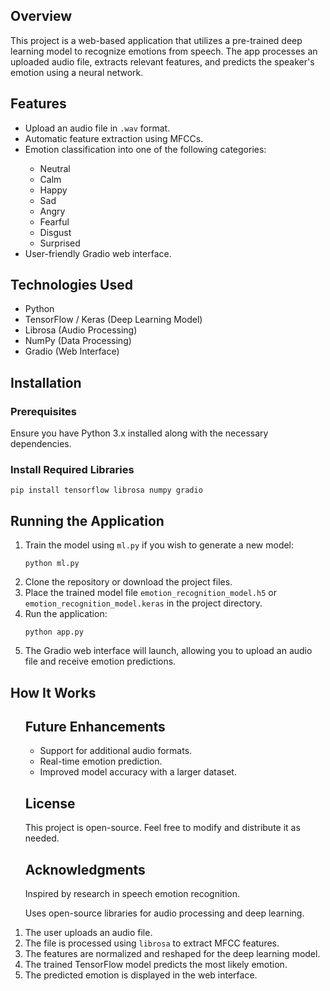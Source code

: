 <h2>Overview</h2>
<p>This project is a web-based application that utilizes a pre-trained deep learning model to recognize emotions from speech. The app processes an uploaded audio file, extracts relevant features, and predicts the speaker's emotion using a neural network.</p>

<h2>Features</h2>
<ul>
    <li>Upload an audio file in <code>.wav</code> format.</li>
    <li>Automatic feature extraction using MFCCs.</li>
    <li>Emotion classification into one of the following categories:</li>
    <ul>
        <li>Neutral</li>
        <li>Calm</li>
        <li>Happy</li>
        <li>Sad</li>
        <li>Angry</li>
        <li>Fearful</li>
        <li>Disgust</li>
        <li>Surprised</li>
    </ul>
    <li>User-friendly Gradio web interface.</li>
</ul>

<h2>Technologies Used</h2>
<ul>
    <li>Python</li>
    <li>TensorFlow / Keras (Deep Learning Model)</li>
    <li>Librosa (Audio Processing)</li>
    <li>NumPy (Data Processing)</li>
    <li>Gradio (Web Interface)</li>
</ul>

<h2>Installation</h2>
<h3>Prerequisites</h3>
<p>Ensure you have Python 3.x installed along with the necessary dependencies.</p>

<h3>Install Required Libraries</h3>
<pre><code>pip install tensorflow librosa numpy gradio</code></pre>

<h2>Running the Application</h2>
<ol>
    <li>Train the model using <code>ml.py</code> if you wish to generate a new model:</li>
    <pre><code>python ml.py</code></pre>
    <li>Clone the repository or download the project files.</li>
    <li>Place the trained model file <code>emotion_recognition_model.h5</code> or <code>emotion_recognition_model.keras</code> in the project directory.</li>
    <li>Run the application:</li>
    <pre><code>python app.py</code></pre>
    <li>The Gradio web interface will launch, allowing you to upload an audio file and receive emotion predictions.</li>
</ol>

<h2>How It Works</h2>
<ol> 

  <h2>Future Enhancements</h2>
<ul>
    <li>Support for additional audio formats.</li>
    <li>Real-time emotion prediction.</li>
    <li>Improved model accuracy with a larger dataset.</li>
</ul>

<h2>License</h2>
<p>This project is open-source. Feel free to modify and distribute it as needed.</p>

<h2>Acknowledgments</h2>
<p>Inspired by research in speech emotion recognition.</p>
<p>Uses open-source libraries for audio processing and deep learning.</p> 
    <li>The user uploads an audio file.</li>
    <li>The file is processed using <code>librosa</code> to extract MFCC features.</li>
    <li>The features are normalized and reshaped for the deep learning model.</li>
    <li>The trained TensorFlow model predicts the most likely emotion.</li>
    <li>The predicted emotion is displayed in the web interface.</li>
</ol>

